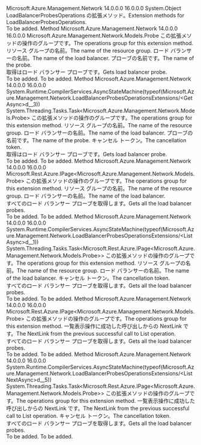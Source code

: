 <Type Name="LoadBalancerProbesOperationsExtensions" FullName="Microsoft.Azure.Management.Network.LoadBalancerProbesOperationsExtensions">
  <TypeSignature Language="C#" Value="public static class LoadBalancerProbesOperationsExtensions" />
  <TypeSignature Language="ILAsm" Value=".class public auto ansi abstract sealed beforefieldinit LoadBalancerProbesOperationsExtensions extends System.Object" />
  <TypeSignature Language="DocId" Value="T:Microsoft.Azure.Management.Network.LoadBalancerProbesOperationsExtensions" />
  <TypeSignature Language="VB.NET" Value="Public Module LoadBalancerProbesOperationsExtensions" />
  <TypeSignature Language="F#" Value="type LoadBalancerProbesOperationsExtensions = class" />
  <AssemblyInfo>
    <AssemblyName>Microsoft.Azure.Management.Network</AssemblyName>
    <AssemblyVersion>14.0.0.0</AssemblyVersion>
    <AssemblyVersion>16.0.0.0</AssemblyVersion>
  </AssemblyInfo>
  <Base>
    <BaseTypeName>System.Object</BaseTypeName>
  </Base>
  <Interfaces />
  <Docs>
    <summary>
            <span data-ttu-id="a9ffe-101">LoadBalancerProbesOperations の拡張メソッド。</span><span class="sxs-lookup"><span data-stu-id="a9ffe-101">Extension methods for LoadBalancerProbesOperations.</span></span>
            </summary>
    <remarks>To be added.</remarks>
  </Docs>
  <Members>
    <Member MemberName="Get">
      <MemberSignature Language="C#" Value="public static Microsoft.Azure.Management.Network.Models.Probe Get (this Microsoft.Azure.Management.Network.ILoadBalancerProbesOperations operations, string resourceGroupName, string loadBalancerName, string probeName);" />
      <MemberSignature Language="ILAsm" Value=".method public static hidebysig class Microsoft.Azure.Management.Network.Models.Probe Get(class Microsoft.Azure.Management.Network.ILoadBalancerProbesOperations operations, string resourceGroupName, string loadBalancerName, string probeName) cil managed" />
      <MemberSignature Language="DocId" Value="M:Microsoft.Azure.Management.Network.LoadBalancerProbesOperationsExtensions.Get(Microsoft.Azure.Management.Network.ILoadBalancerProbesOperations,System.String,System.String,System.String)" />
      <MemberSignature Language="VB.NET" Value="&lt;Extension()&gt;&#xA;Public Function Get (operations As ILoadBalancerProbesOperations, resourceGroupName As String, loadBalancerName As String, probeName As String) As Probe" />
      <MemberSignature Language="F#" Value="static member Get : Microsoft.Azure.Management.Network.ILoadBalancerProbesOperations * string * string * string -&gt; Microsoft.Azure.Management.Network.Models.Probe" Usage="Microsoft.Azure.Management.Network.LoadBalancerProbesOperationsExtensions.Get (operations, resourceGroupName, loadBalancerName, probeName)" />
      <MemberType>Method</MemberType>
      <AssemblyInfo>
        <AssemblyName>Microsoft.Azure.Management.Network</AssemblyName>
        <AssemblyVersion>14.0.0.0</AssemblyVersion>
        <AssemblyVersion>16.0.0.0</AssemblyVersion>
      </AssemblyInfo>
      <ReturnValue>
        <ReturnType>Microsoft.Azure.Management.Network.Models.Probe</ReturnType>
      </ReturnValue>
      <Parameters>
        <Parameter Name="operations" Type="Microsoft.Azure.Management.Network.ILoadBalancerProbesOperations" RefType="this" />
        <Parameter Name="resourceGroupName" Type="System.String" />
        <Parameter Name="loadBalancerName" Type="System.String" />
        <Parameter Name="probeName" Type="System.String" />
      </Parameters>
      <Docs>
        <param name="operations">
            <span data-ttu-id="a9ffe-102">この拡張メソッドの操作のグループです。</span><span class="sxs-lookup"><span data-stu-id="a9ffe-102">The operations group for this extension method.</span></span>
            </param>
        <param name="resourceGroupName">
            <span data-ttu-id="a9ffe-103">リソース グループの名前。</span><span class="sxs-lookup"><span data-stu-id="a9ffe-103">The name of the resource group.</span></span>
            </param>
        <param name="loadBalancerName">
            <span data-ttu-id="a9ffe-104">ロード バランサーの名前。</span><span class="sxs-lookup"><span data-stu-id="a9ffe-104">The name of the load balancer.</span></span>
            </param>
        <param name="probeName">
            <span data-ttu-id="a9ffe-105">プローブの名前です。</span><span class="sxs-lookup"><span data-stu-id="a9ffe-105">The name of the probe.</span></span>
            </param>
        <summary>
            <span data-ttu-id="a9ffe-106">取得はロード バランサー プローブです。</span><span class="sxs-lookup"><span data-stu-id="a9ffe-106">Gets load balancer probe.</span></span>
            </summary>
        <returns>To be added.</returns>
        <remarks>To be added.</remarks>
      </Docs>
    </Member>
    <Member MemberName="GetAsync">
      <MemberSignature Language="C#" Value="public static System.Threading.Tasks.Task&lt;Microsoft.Azure.Management.Network.Models.Probe&gt; GetAsync (this Microsoft.Azure.Management.Network.ILoadBalancerProbesOperations operations, string resourceGroupName, string loadBalancerName, string probeName, System.Threading.CancellationToken cancellationToken = null);" />
      <MemberSignature Language="ILAsm" Value=".method public static hidebysig class System.Threading.Tasks.Task`1&lt;class Microsoft.Azure.Management.Network.Models.Probe&gt; GetAsync(class Microsoft.Azure.Management.Network.ILoadBalancerProbesOperations operations, string resourceGroupName, string loadBalancerName, string probeName, valuetype System.Threading.CancellationToken cancellationToken) cil managed" />
      <MemberSignature Language="DocId" Value="M:Microsoft.Azure.Management.Network.LoadBalancerProbesOperationsExtensions.GetAsync(Microsoft.Azure.Management.Network.ILoadBalancerProbesOperations,System.String,System.String,System.String,System.Threading.CancellationToken)" />
      <MemberSignature Language="F#" Value="static member GetAsync : Microsoft.Azure.Management.Network.ILoadBalancerProbesOperations * string * string * string * System.Threading.CancellationToken -&gt; System.Threading.Tasks.Task&lt;Microsoft.Azure.Management.Network.Models.Probe&gt;" Usage="Microsoft.Azure.Management.Network.LoadBalancerProbesOperationsExtensions.GetAsync (operations, resourceGroupName, loadBalancerName, probeName, cancellationToken)" />
      <MemberType>Method</MemberType>
      <AssemblyInfo>
        <AssemblyName>Microsoft.Azure.Management.Network</AssemblyName>
        <AssemblyVersion>14.0.0.0</AssemblyVersion>
        <AssemblyVersion>16.0.0.0</AssemblyVersion>
      </AssemblyInfo>
      <Attributes>
        <Attribute>
          <AttributeName>System.Runtime.CompilerServices.AsyncStateMachine(typeof(Microsoft.Azure.Management.Network.LoadBalancerProbesOperationsExtensions/&lt;GetAsync&gt;d__3))</AttributeName>
        </Attribute>
      </Attributes>
      <ReturnValue>
        <ReturnType>System.Threading.Tasks.Task&lt;Microsoft.Azure.Management.Network.Models.Probe&gt;</ReturnType>
      </ReturnValue>
      <Parameters>
        <Parameter Name="operations" Type="Microsoft.Azure.Management.Network.ILoadBalancerProbesOperations" RefType="this" />
        <Parameter Name="resourceGroupName" Type="System.String" />
        <Parameter Name="loadBalancerName" Type="System.String" />
        <Parameter Name="probeName" Type="System.String" />
        <Parameter Name="cancellationToken" Type="System.Threading.CancellationToken" />
      </Parameters>
      <Docs>
        <param name="operations">
            <span data-ttu-id="a9ffe-107">この拡張メソッドの操作のグループです。</span><span class="sxs-lookup"><span data-stu-id="a9ffe-107">The operations group for this extension method.</span></span>
            </param>
        <param name="resourceGroupName">
            <span data-ttu-id="a9ffe-108">リソース グループの名前。</span><span class="sxs-lookup"><span data-stu-id="a9ffe-108">The name of the resource group.</span></span>
            </param>
        <param name="loadBalancerName">
            <span data-ttu-id="a9ffe-109">ロード バランサーの名前。</span><span class="sxs-lookup"><span data-stu-id="a9ffe-109">The name of the load balancer.</span></span>
            </param>
        <param name="probeName">
            <span data-ttu-id="a9ffe-110">プローブの名前です。</span><span class="sxs-lookup"><span data-stu-id="a9ffe-110">The name of the probe.</span></span>
            </param>
        <param name="cancellationToken">
            <span data-ttu-id="a9ffe-111">キャンセル トークン。</span><span class="sxs-lookup"><span data-stu-id="a9ffe-111">The cancellation token.</span></span>
            </param>
        <summary>
            <span data-ttu-id="a9ffe-112">取得はロード バランサー プローブです。</span><span class="sxs-lookup"><span data-stu-id="a9ffe-112">Gets load balancer probe.</span></span>
            </summary>
        <returns>To be added.</returns>
        <remarks>To be added.</remarks>
      </Docs>
    </Member>
    <Member MemberName="List">
      <MemberSignature Language="C#" Value="public static Microsoft.Rest.Azure.IPage&lt;Microsoft.Azure.Management.Network.Models.Probe&gt; List (this Microsoft.Azure.Management.Network.ILoadBalancerProbesOperations operations, string resourceGroupName, string loadBalancerName);" />
      <MemberSignature Language="ILAsm" Value=".method public static hidebysig class Microsoft.Rest.Azure.IPage`1&lt;class Microsoft.Azure.Management.Network.Models.Probe&gt; List(class Microsoft.Azure.Management.Network.ILoadBalancerProbesOperations operations, string resourceGroupName, string loadBalancerName) cil managed" />
      <MemberSignature Language="DocId" Value="M:Microsoft.Azure.Management.Network.LoadBalancerProbesOperationsExtensions.List(Microsoft.Azure.Management.Network.ILoadBalancerProbesOperations,System.String,System.String)" />
      <MemberSignature Language="VB.NET" Value="&lt;Extension()&gt;&#xA;Public Function List (operations As ILoadBalancerProbesOperations, resourceGroupName As String, loadBalancerName As String) As IPage(Of Probe)" />
      <MemberSignature Language="F#" Value="static member List : Microsoft.Azure.Management.Network.ILoadBalancerProbesOperations * string * string -&gt; Microsoft.Rest.Azure.IPage&lt;Microsoft.Azure.Management.Network.Models.Probe&gt;" Usage="Microsoft.Azure.Management.Network.LoadBalancerProbesOperationsExtensions.List (operations, resourceGroupName, loadBalancerName)" />
      <MemberType>Method</MemberType>
      <AssemblyInfo>
        <AssemblyName>Microsoft.Azure.Management.Network</AssemblyName>
        <AssemblyVersion>14.0.0.0</AssemblyVersion>
        <AssemblyVersion>16.0.0.0</AssemblyVersion>
      </AssemblyInfo>
      <ReturnValue>
        <ReturnType>Microsoft.Rest.Azure.IPage&lt;Microsoft.Azure.Management.Network.Models.Probe&gt;</ReturnType>
      </ReturnValue>
      <Parameters>
        <Parameter Name="operations" Type="Microsoft.Azure.Management.Network.ILoadBalancerProbesOperations" RefType="this" />
        <Parameter Name="resourceGroupName" Type="System.String" />
        <Parameter Name="loadBalancerName" Type="System.String" />
      </Parameters>
      <Docs>
        <param name="operations">
            <span data-ttu-id="a9ffe-113">この拡張メソッドの操作のグループです。</span><span class="sxs-lookup"><span data-stu-id="a9ffe-113">The operations group for this extension method.</span></span>
            </param>
        <param name="resourceGroupName">
            <span data-ttu-id="a9ffe-114">リソース グループの名前。</span><span class="sxs-lookup"><span data-stu-id="a9ffe-114">The name of the resource group.</span></span>
            </param>
        <param name="loadBalancerName">
            <span data-ttu-id="a9ffe-115">ロード バランサーの名前。</span><span class="sxs-lookup"><span data-stu-id="a9ffe-115">The name of the load balancer.</span></span>
            </param>
        <summary>
            <span data-ttu-id="a9ffe-116">すべてのロード バランサー プローブを取得します。</span><span class="sxs-lookup"><span data-stu-id="a9ffe-116">Gets all the load balancer probes.</span></span>
            </summary>
        <returns>To be added.</returns>
        <remarks>To be added.</remarks>
      </Docs>
    </Member>
    <Member MemberName="ListAsync">
      <MemberSignature Language="C#" Value="public static System.Threading.Tasks.Task&lt;Microsoft.Rest.Azure.IPage&lt;Microsoft.Azure.Management.Network.Models.Probe&gt;&gt; ListAsync (this Microsoft.Azure.Management.Network.ILoadBalancerProbesOperations operations, string resourceGroupName, string loadBalancerName, System.Threading.CancellationToken cancellationToken = null);" />
      <MemberSignature Language="ILAsm" Value=".method public static hidebysig class System.Threading.Tasks.Task`1&lt;class Microsoft.Rest.Azure.IPage`1&lt;class Microsoft.Azure.Management.Network.Models.Probe&gt;&gt; ListAsync(class Microsoft.Azure.Management.Network.ILoadBalancerProbesOperations operations, string resourceGroupName, string loadBalancerName, valuetype System.Threading.CancellationToken cancellationToken) cil managed" />
      <MemberSignature Language="DocId" Value="M:Microsoft.Azure.Management.Network.LoadBalancerProbesOperationsExtensions.ListAsync(Microsoft.Azure.Management.Network.ILoadBalancerProbesOperations,System.String,System.String,System.Threading.CancellationToken)" />
      <MemberSignature Language="F#" Value="static member ListAsync : Microsoft.Azure.Management.Network.ILoadBalancerProbesOperations * string * string * System.Threading.CancellationToken -&gt; System.Threading.Tasks.Task&lt;Microsoft.Rest.Azure.IPage&lt;Microsoft.Azure.Management.Network.Models.Probe&gt;&gt;" Usage="Microsoft.Azure.Management.Network.LoadBalancerProbesOperationsExtensions.ListAsync (operations, resourceGroupName, loadBalancerName, cancellationToken)" />
      <MemberType>Method</MemberType>
      <AssemblyInfo>
        <AssemblyName>Microsoft.Azure.Management.Network</AssemblyName>
        <AssemblyVersion>14.0.0.0</AssemblyVersion>
        <AssemblyVersion>16.0.0.0</AssemblyVersion>
      </AssemblyInfo>
      <Attributes>
        <Attribute>
          <AttributeName>System.Runtime.CompilerServices.AsyncStateMachine(typeof(Microsoft.Azure.Management.Network.LoadBalancerProbesOperationsExtensions/&lt;ListAsync&gt;d__1))</AttributeName>
        </Attribute>
      </Attributes>
      <ReturnValue>
        <ReturnType>System.Threading.Tasks.Task&lt;Microsoft.Rest.Azure.IPage&lt;Microsoft.Azure.Management.Network.Models.Probe&gt;&gt;</ReturnType>
      </ReturnValue>
      <Parameters>
        <Parameter Name="operations" Type="Microsoft.Azure.Management.Network.ILoadBalancerProbesOperations" RefType="this" />
        <Parameter Name="resourceGroupName" Type="System.String" />
        <Parameter Name="loadBalancerName" Type="System.String" />
        <Parameter Name="cancellationToken" Type="System.Threading.CancellationToken" />
      </Parameters>
      <Docs>
        <param name="operations">
            <span data-ttu-id="a9ffe-117">この拡張メソッドの操作のグループです。</span><span class="sxs-lookup"><span data-stu-id="a9ffe-117">The operations group for this extension method.</span></span>
            </param>
        <param name="resourceGroupName">
            <span data-ttu-id="a9ffe-118">リソース グループの名前。</span><span class="sxs-lookup"><span data-stu-id="a9ffe-118">The name of the resource group.</span></span>
            </param>
        <param name="loadBalancerName">
            <span data-ttu-id="a9ffe-119">ロード バランサーの名前。</span><span class="sxs-lookup"><span data-stu-id="a9ffe-119">The name of the load balancer.</span></span>
            </param>
        <param name="cancellationToken">
            <span data-ttu-id="a9ffe-120">キャンセル トークン。</span><span class="sxs-lookup"><span data-stu-id="a9ffe-120">The cancellation token.</span></span>
            </param>
        <summary>
            <span data-ttu-id="a9ffe-121">すべてのロード バランサー プローブを取得します。</span><span class="sxs-lookup"><span data-stu-id="a9ffe-121">Gets all the load balancer probes.</span></span>
            </summary>
        <returns>To be added.</returns>
        <remarks>To be added.</remarks>
      </Docs>
    </Member>
    <Member MemberName="ListNext">
      <MemberSignature Language="C#" Value="public static Microsoft.Rest.Azure.IPage&lt;Microsoft.Azure.Management.Network.Models.Probe&gt; ListNext (this Microsoft.Azure.Management.Network.ILoadBalancerProbesOperations operations, string nextPageLink);" />
      <MemberSignature Language="ILAsm" Value=".method public static hidebysig class Microsoft.Rest.Azure.IPage`1&lt;class Microsoft.Azure.Management.Network.Models.Probe&gt; ListNext(class Microsoft.Azure.Management.Network.ILoadBalancerProbesOperations operations, string nextPageLink) cil managed" />
      <MemberSignature Language="DocId" Value="M:Microsoft.Azure.Management.Network.LoadBalancerProbesOperationsExtensions.ListNext(Microsoft.Azure.Management.Network.ILoadBalancerProbesOperations,System.String)" />
      <MemberSignature Language="VB.NET" Value="&lt;Extension()&gt;&#xA;Public Function ListNext (operations As ILoadBalancerProbesOperations, nextPageLink As String) As IPage(Of Probe)" />
      <MemberSignature Language="F#" Value="static member ListNext : Microsoft.Azure.Management.Network.ILoadBalancerProbesOperations * string -&gt; Microsoft.Rest.Azure.IPage&lt;Microsoft.Azure.Management.Network.Models.Probe&gt;" Usage="Microsoft.Azure.Management.Network.LoadBalancerProbesOperationsExtensions.ListNext (operations, nextPageLink)" />
      <MemberType>Method</MemberType>
      <AssemblyInfo>
        <AssemblyName>Microsoft.Azure.Management.Network</AssemblyName>
        <AssemblyVersion>14.0.0.0</AssemblyVersion>
        <AssemblyVersion>16.0.0.0</AssemblyVersion>
      </AssemblyInfo>
      <ReturnValue>
        <ReturnType>Microsoft.Rest.Azure.IPage&lt;Microsoft.Azure.Management.Network.Models.Probe&gt;</ReturnType>
      </ReturnValue>
      <Parameters>
        <Parameter Name="operations" Type="Microsoft.Azure.Management.Network.ILoadBalancerProbesOperations" RefType="this" />
        <Parameter Name="nextPageLink" Type="System.String" />
      </Parameters>
      <Docs>
        <param name="operations">
            <span data-ttu-id="a9ffe-122">この拡張メソッドの操作のグループです。</span><span class="sxs-lookup"><span data-stu-id="a9ffe-122">The operations group for this extension method.</span></span>
            </param>
        <param name="nextPageLink">
            <span data-ttu-id="a9ffe-123">一覧表示操作に成功した呼び出しからの NextLink です。</span><span class="sxs-lookup"><span data-stu-id="a9ffe-123">The NextLink from the previous successful call to List operation.</span></span>
            </param>
        <summary>
            <span data-ttu-id="a9ffe-124">すべてのロード バランサー プローブを取得します。</span><span class="sxs-lookup"><span data-stu-id="a9ffe-124">Gets all the load balancer probes.</span></span>
            </summary>
        <returns>To be added.</returns>
        <remarks>To be added.</remarks>
      </Docs>
    </Member>
    <Member MemberName="ListNextAsync">
      <MemberSignature Language="C#" Value="public static System.Threading.Tasks.Task&lt;Microsoft.Rest.Azure.IPage&lt;Microsoft.Azure.Management.Network.Models.Probe&gt;&gt; ListNextAsync (this Microsoft.Azure.Management.Network.ILoadBalancerProbesOperations operations, string nextPageLink, System.Threading.CancellationToken cancellationToken = null);" />
      <MemberSignature Language="ILAsm" Value=".method public static hidebysig class System.Threading.Tasks.Task`1&lt;class Microsoft.Rest.Azure.IPage`1&lt;class Microsoft.Azure.Management.Network.Models.Probe&gt;&gt; ListNextAsync(class Microsoft.Azure.Management.Network.ILoadBalancerProbesOperations operations, string nextPageLink, valuetype System.Threading.CancellationToken cancellationToken) cil managed" />
      <MemberSignature Language="DocId" Value="M:Microsoft.Azure.Management.Network.LoadBalancerProbesOperationsExtensions.ListNextAsync(Microsoft.Azure.Management.Network.ILoadBalancerProbesOperations,System.String,System.Threading.CancellationToken)" />
      <MemberSignature Language="F#" Value="static member ListNextAsync : Microsoft.Azure.Management.Network.ILoadBalancerProbesOperations * string * System.Threading.CancellationToken -&gt; System.Threading.Tasks.Task&lt;Microsoft.Rest.Azure.IPage&lt;Microsoft.Azure.Management.Network.Models.Probe&gt;&gt;" Usage="Microsoft.Azure.Management.Network.LoadBalancerProbesOperationsExtensions.ListNextAsync (operations, nextPageLink, cancellationToken)" />
      <MemberType>Method</MemberType>
      <AssemblyInfo>
        <AssemblyName>Microsoft.Azure.Management.Network</AssemblyName>
        <AssemblyVersion>14.0.0.0</AssemblyVersion>
        <AssemblyVersion>16.0.0.0</AssemblyVersion>
      </AssemblyInfo>
      <Attributes>
        <Attribute>
          <AttributeName>System.Runtime.CompilerServices.AsyncStateMachine(typeof(Microsoft.Azure.Management.Network.LoadBalancerProbesOperationsExtensions/&lt;ListNextAsync&gt;d__5))</AttributeName>
        </Attribute>
      </Attributes>
      <ReturnValue>
        <ReturnType>System.Threading.Tasks.Task&lt;Microsoft.Rest.Azure.IPage&lt;Microsoft.Azure.Management.Network.Models.Probe&gt;&gt;</ReturnType>
      </ReturnValue>
      <Parameters>
        <Parameter Name="operations" Type="Microsoft.Azure.Management.Network.ILoadBalancerProbesOperations" RefType="this" />
        <Parameter Name="nextPageLink" Type="System.String" />
        <Parameter Name="cancellationToken" Type="System.Threading.CancellationToken" />
      </Parameters>
      <Docs>
        <param name="operations">
            <span data-ttu-id="a9ffe-125">この拡張メソッドの操作のグループです。</span><span class="sxs-lookup"><span data-stu-id="a9ffe-125">The operations group for this extension method.</span></span>
            </param>
        <param name="nextPageLink">
            <span data-ttu-id="a9ffe-126">一覧表示操作に成功した呼び出しからの NextLink です。</span><span class="sxs-lookup"><span data-stu-id="a9ffe-126">The NextLink from the previous successful call to List operation.</span></span>
            </param>
        <param name="cancellationToken">
            <span data-ttu-id="a9ffe-127">キャンセル トークン。</span><span class="sxs-lookup"><span data-stu-id="a9ffe-127">The cancellation token.</span></span>
            </param>
        <summary>
            <span data-ttu-id="a9ffe-128">すべてのロード バランサー プローブを取得します。</span><span class="sxs-lookup"><span data-stu-id="a9ffe-128">Gets all the load balancer probes.</span></span>
            </summary>
        <returns>To be added.</returns>
        <remarks>To be added.</remarks>
      </Docs>
    </Member>
  </Members>
</Type>
